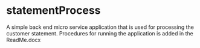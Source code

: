 # statementProcess
A simple back end micro service application that is used for processing the customer statement.
Procedures for running the application is added in the ReadMe.docx
